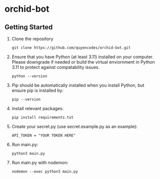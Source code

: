 # orchid-bot

## Getting Started

1. Clone the repository

   ```
   git clone https://github.com/quyencodes/orchid-bot.git
   ```

2. Ensure that you have Python (at least 3.11) installed on your computer. Please downgrade if needed or build the virtual enviornment in Python 3.11 to protect against compatability issues.

   ```
   python --version
   ```

3. Pip should be automatically installed when you install Python, but ensure pip is installed by:

   ```
   pip --version
   ```

4. Install relevant packages:

   ```
   pip install requirements.txt
   ```

5. Create your secret.py (use secret.example.py as an example):

   ```
   API_TOKEN = "YOUR TOKEN HERE"
   ```

6. Run main.py:

   ```
   python3 main.py
   ```

7. Run main.py with nodemon:

   ```
   nodemon --exec python3 main.py
   ```
